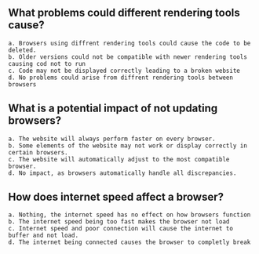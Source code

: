 ## What problems could different rendering tools cause?
```
a. Browsers using diffrent rendering tools could cause the code to be deleted.
b. Older versions could not be compatible with newer rendering tools causing cod not to run
c. Code may not be displayed correctly leading to a broken website
d. No problems could arise from diffrent rendering tools between browsers
```

## What is a potential impact of not updating browsers?
```
a. The website will always perform faster on every browser.
b. Some elements of the website may not work or display correctly in certain browsers.
c. The website will automatically adjust to the most compatible browser.
d. No impact, as browsers automatically handle all discrepancies.
```

## How does internet speed affect a browser?
```
a. Nothing, the internet speed has no effect on how browsers function 
b. The internet speed being too fast makes the browser not load
c. Internet speed and poor connection will cause the internet to buffer and not load.
d. The internet being connected causes the browser to completly break
```


